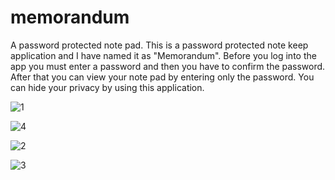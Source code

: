 # memorandum
A password protected note pad.
This is a password protected note keep application and I have named it as "Memorandum". Before you log into the app you must enter a password and then you have to confirm the password. After that you can view your note pad by entering only the password. You can hide your privacy by using this application. 

![1](https://user-images.githubusercontent.com/49120359/101174282-af925180-3669-11eb-80cc-665bf8ea69ed.jpeg)

![4](https://user-images.githubusercontent.com/49120359/101174316-b7ea8c80-3669-11eb-889c-96a29a2e5660.jpeg)

![2](https://user-images.githubusercontent.com/49120359/101174333-bc16aa00-3669-11eb-8177-201e12ec91de.jpeg)

![3](https://user-images.githubusercontent.com/49120359/101174341-bf119a80-3669-11eb-96b9-51cd2055aff1.jpeg)
